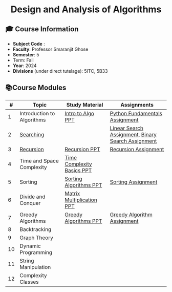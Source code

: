 <h1 align="center">Design and Analysis of Algorithms </h1>

## **🎓 Course Information**

- **Subject Code** :
- **Faculty**: Professor Smaranjit Ghose 
- **Semester**: 5
- Term: Fall
- **Year**: 2024
- **Divisions** (under direct tutelage): 5ITC, 5B33


## **📚Course Modules**

|#|Topic | Study Material | Assignments |
|--|-----|--------------|--------------|
|1|Introduction to Algorithms | [Intro to Algo PPT](https://www.canva.com/design/DAGHn59CvDE/ngSud-Z7JGDgK9gLBC_6qw/view?utm_content=DAGHn59CvDE&utm_campaign=designshare&utm_medium=link&utm_source=editor) | [Python Fundamentals Assignment](https://github.com/smaranjitghose/DAA/blob/main/Fundamental_Python_Assignment.MD)|
|2| [Searching]() | | [Linear Search Assignment](https://github.com/smaranjitghose/DAA/blob/main/Linear_Search_Assignment.MD), [Binary Search Assignment](https://github.com/smaranjitghose/DAA/blob/main/Binary_Search_Assignment.MD)|
|3|[Recursion](https://excalidraw.com/#json=B_RNsqpiceXFAOzZ5TJdP,0qFslpvoE_rsICdsRmymYg)| [Recursion PPT](https://www.canva.com/design/DAGIuo-aKbo/KpuxLZMenqo5mgdP5GTp4w/view?utm_content=DAGIuo-aKbo&utm_campaign=designshare&utm_medium=link&utm_source=editor)|[Recursion Assignment](https://github.com/smaranjitghose/DAA/blob/main/Recursion_Assignment.MD)|
|4| Time and Space Complexity| [Time Complexity Basics PPT](https://www.canva.com/design/DAGJHZ8k_-o/vC_kcBGjW6CS9_n-NgZLDw/view?utm_content=DAGJHZ8k_-o&utm_campaign=designshare&utm_medium=link&utm_source=editor)| |
|5| Sorting  |[Sorting Algorithms PPT](https://www.canva.com/design/DAGJxnh_s7g/a9ZUdrbJ3SHJ2EpYesfbFA/view?utm_content=DAGJxnh_s7g&utm_campaign=designshare&utm_medium=link&utm_source=editor)| [Sorting Assignment](https://github.com/smaranjitghose/DAA/blob/main/Sorting_Assignment.MD)|
|6| Divide and Conquer |[Matrix Multiplication PPT](https://www.canva.com/design/DAGJHfDlo50/QF1EUgbBwBqJPgUAFgkJfg/view?utm_content=DAGJHfDlo50&utm_campaign=designshare&utm_medium=link&utm_source=editor)| |
|7|Greedy Algorithms|[Greedy Algorithms PPT](https://www.canva.com/design/DAGKgeGQU8Q/pIUPaOPvrGfSfTSHedUqSw/view?utm_content=DAGKgeGQU8Q&utm_campaign=designshare&utm_medium=link&utm_source=editor)|[Greedy Algorithm Assignment](https://github.com/smaranjitghose/DAA/blob/main/Greedy_Algorithms_Assignment.MD)|
|8|Backtracking |||
|9| Graph Theory|||
|10|Dynamic Programming |||
|11|String Manipulation |||
|12|Complexity Classes||| 
